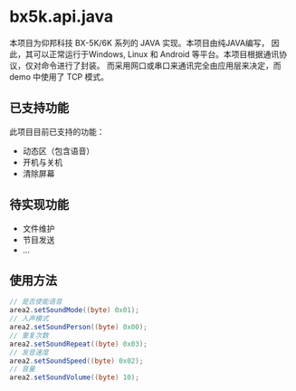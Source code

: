 # bx5k.api.java
本项目为仰邦科技 BX-5K/6K 系列的 JAVA 实现。本项目由纯JAVA编写，
因此，其可以正常运行于Windows, Linux 和 Android 等平台。本项目根据通讯协议，仅对命令进行了封装。
而采用网口或串口来通讯完全由应用层来决定，而 demo 中使用了 TCP 模式。

## 已支持功能
此项目目前已支持的功能：
* 动态区（包含语音）
* 开机与关机
* 清除屏幕

## 待实现功能
* 文件维护
* 节目发送
* ...

## 使用方法
```java
// 是否使能语音
area2.setSoundMode((byte) 0x01);
// 人声模式
area2.setSoundPerson((byte) 0x00);
// 重复次数
area2.setSoundRepeat((byte) 0x03);
// 发音速度
area2.setSoundSpeed((byte) 0x02);
// 音量
area2.setSoundVolume((byte) 10);
```
